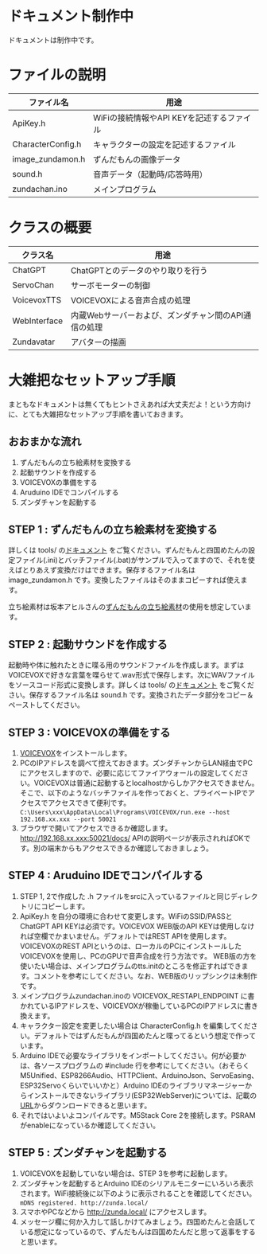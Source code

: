 # ドキュメント制作中
ドキュメントは制作中です。

# ファイルの説明
| ファイル名  | 用途 |
| ------------- | ------------- |
| ApiKey.h | WiFiの接続情報やAPI KEYを記述するファイル |
| CharacterConfig.h | キャラクターの設定を記述するファイル |
| image_zundamon.h | ずんだもんの画像データ |
| sound.h | 音声データ（起動時/応答時用） |
| zundachan.ino | メインプログラム |

# クラスの概要
| クラス名  | 用途 |
| ------------- | ------------- |
| ChatGPT | ChatGPTとのデータのやり取りを行う |
| ServoChan | サーボモーターの制御 |
| VoicevoxTTS | VOICEVOXによる音声合成の処理 |
| WebInterface | 内蔵Webサーバーおよび、ズンダチャン間のAPI通信の処理 |
| Zundavatar | アバターの描画 |

# 大雑把なセットアップ手順
まともなドキュメントは無くてもヒントさえあれば大丈夫だよ！という方向けに、とても大雑把なセットアップ手順を書いておきます。

## おおまかな流れ
1. ずんだもんの立ち絵素材を変換する
2. 起動サウンドを作成する
3. VOICEVOXの準備をする
4. Aruduino IDEでコンパイルする
5. ズンダチャンを起動する

## STEP 1 : ずんだもんの立ち絵素材を変換する
詳しくは tools/ の[ドキュメント](../tools/) をご覧ください。ずんだもんと四国めたんの設定ファイル(.ini)とバッチファイル(.bat)がサンプルで入ってますので、それを使えばとりあえず変換だけはできます。保存するファイル名は image_zundamon.h です。変換したファイルはそのままコピーすれば使えます。

立ち絵素材は坂本アヒルさんの[ずんだもんの立ち絵素材](https://www.pixiv.net/artworks/92641351)の使用を想定しています。

## STEP 2 : 起動サウンドを作成する
起動時や体に触れたときに喋る用のサウンドファイルを作成します。まずはVOICEVOXで好きな言葉を喋らせて.wav形式で保存します。次にWAVファイルをソースコード形式に変換します。詳しくは tools/ の[ドキュメント](../tools/) をご覧ください。保存するファイル名は sound.h です。変換されたデータ部分をコピー＆ペーストしてください。

## STEP 3 : VOICEVOXの準備をする
1. [VOICEVOX](https://voicevox.hiroshiba.jp/)をインストールします。
2. PCのIPアドレスを調べて控えておきます。ズンダチャンからLAN経由でPCにアクセスしますので、必要に応じてファイアウォールの設定してください。VOICEVOXは普通に起動するとlocalhostからしかアクセスできません。そこで、以下のようなバッチファイルを作っておくと、プライベートIPでアクセスでアクセスできて便利です。
`C:\Users\xxx\AppData\Local\Programs\VOICEVOX/run.exe --host 192.168.xx.xxx --port 50021`
3. ブラウザで開いてアクセスできるか確認します。 http://192.168.xx.xxx:50021/docs/ APIの説明ページが表示されればOKです。別の端末からもアクセスできるか確認しておきましょう。

## STEP 4 : Aruduino IDEでコンパイルする
1. STEP 1, 2で作成した .h ファイルをsrcに入っているファイルと同じディレクトリにコピーします。
2. ApiKey.h を自分の環境に合わせて変更します。WiFiのSSID/PASSとChatGPT API KEYは必須です。VOICEVOX WEB版のAPI KEYは使用しなければ空欄でかまいません。デフォルトではREST APIを使用します。VOICEVOXのREST APIというのは、ローカルのPCにインストールしたVOICEVOXを使用し、PCのGPUで音声合成を行う方法です。
WEB版の方を使いたい場合は、メインプログラムのtts.initのところを修正すればできます。コメントを参考にしてください。なお、WEB版のリップシンクは未制作です。
3. メインプログラムzundachan.inoの VOICEVOX_RESTAPI_ENDPOINT に書かれているIPアドレスを、VOICEVOXが稼働しているPCのIPアドレスに書き換えます。
4. キャラクター設定を変更したい場合は CharacterConfig.h を編集してください。デフォルトではずんだもんが四国めたんと喋ってるという想定で作っています。
5. Arduino IDEで必要なライブラリをインポートしてください。何が必要かは、各ソースプログラムの #include 行を参考にしてください。（おそらくM5Unified、ESP8266Audio、HTTPClient、ArduinoJson、ServoEasing、ESP32Servoくらいでいいかと）Arduino IDEのライブラリマネージャーからインストールできないライブラリ(ESP32WebServer)については、記載の[URL](https://github.com/Pedroalbuquerque/ESP32WebServer)からダウンロードできると思います。
6. それではいよいよコンパイルです。M5Stack Core 2を接続します。PSRAMがenableになっているか確認してください。

## STEP 5 : ズンダチャンを起動する
1. VOICEVOXを起動していない場合は、STEP 3を参考に起動します。
2. ズンダチャンを起動するとArduino IDEのシリアルモニターにいろいろ表示されます。WiFi接続後に以下のように表示されることを確認してください。
`mDNS registered. http://zunda.local/`
3. スマホやPCなどから http://zunda.local/ にアクセスします。
4. メッセージ欄に何か入力して話しかけてみましょう。四国めたんと会話している想定になっているので、ずんだもんは四国めたんだと思って返事をすると思います。
